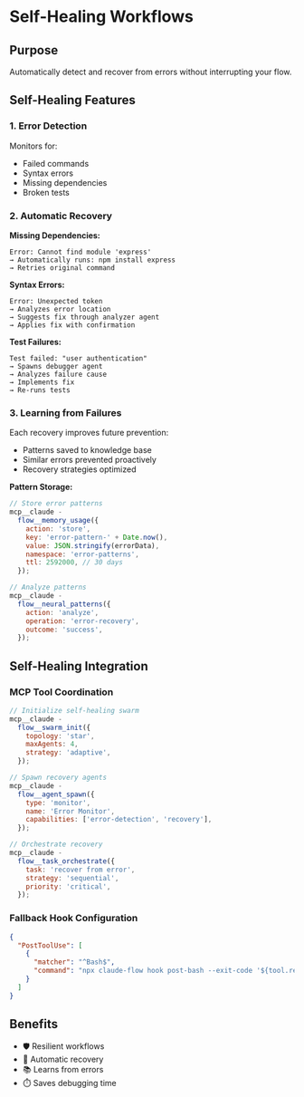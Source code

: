 # Self-Healing Workflows

## Purpose

Automatically detect and recover from errors without interrupting your flow.

## Self-Healing Features

### 1. Error Detection

Monitors for:

- Failed commands
- Syntax errors
- Missing dependencies
- Broken tests

### 2. Automatic Recovery

**Missing Dependencies:**

```
Error: Cannot find module 'express'
→ Automatically runs: npm install express
→ Retries original command
```

**Syntax Errors:**

```
Error: Unexpected token
→ Analyzes error location
→ Suggests fix through analyzer agent
→ Applies fix with confirmation
```

**Test Failures:**

```
Test failed: "user authentication"
→ Spawns debugger agent
→ Analyzes failure cause
→ Implements fix
→ Re-runs tests
```

### 3. Learning from Failures

Each recovery improves future prevention:

- Patterns saved to knowledge base
- Similar errors prevented proactively
- Recovery strategies optimized

**Pattern Storage:**

```javascript
// Store error patterns
mcp__claude -
  flow__memory_usage({
    action: 'store',
    key: 'error-pattern-' + Date.now(),
    value: JSON.stringify(errorData),
    namespace: 'error-patterns',
    ttl: 2592000, // 30 days
  });

// Analyze patterns
mcp__claude -
  flow__neural_patterns({
    action: 'analyze',
    operation: 'error-recovery',
    outcome: 'success',
  });
```

## Self-Healing Integration

### MCP Tool Coordination

```javascript
// Initialize self-healing swarm
mcp__claude -
  flow__swarm_init({
    topology: 'star',
    maxAgents: 4,
    strategy: 'adaptive',
  });

// Spawn recovery agents
mcp__claude -
  flow__agent_spawn({
    type: 'monitor',
    name: 'Error Monitor',
    capabilities: ['error-detection', 'recovery'],
  });

// Orchestrate recovery
mcp__claude -
  flow__task_orchestrate({
    task: 'recover from error',
    strategy: 'sequential',
    priority: 'critical',
  });
```

### Fallback Hook Configuration

```json
{
  "PostToolUse": [
    {
      "matcher": "^Bash$",
      "command": "npx claude-flow hook post-bash --exit-code '${tool.result.exitCode}' --auto-recover"
    }
  ]
}
```

## Benefits

- 🛡️ Resilient workflows
- 🔄 Automatic recovery
- 📚 Learns from errors
- ⏱️ Saves debugging time
